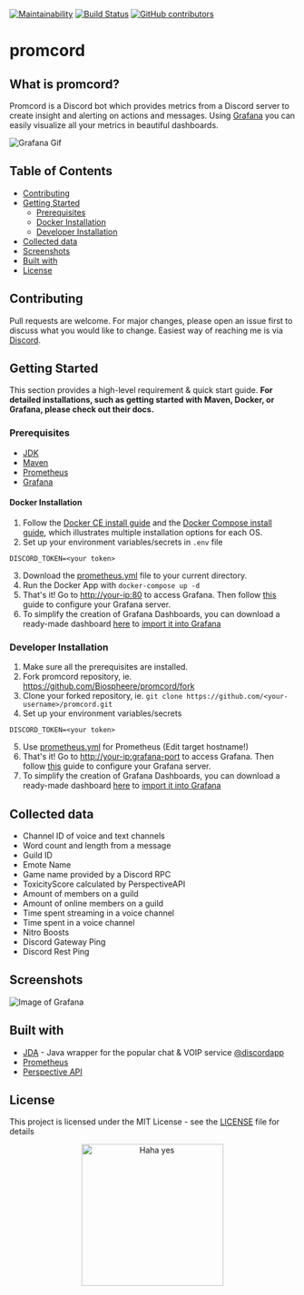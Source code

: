 [![Maintainability](https://api.codeclimate.com/v1/badges/2dc5b8633bc6519fc64b/maintainability)](https://codeclimate.com/github/Biospheere/promcord/maintainability)
[![Build Status](https://github.com/biospheere/promcord/workflows/Build/badge.svg?branch=master)](https://github.com/biospheere/promcord/actions)
[![GitHub contributors](https://img.shields.io/github/contributors/biospheere/promcord.svg)](https://github.com/Biospheere/promcord/graphs/contributors/)

# promcord

## What is promcord?

Promcord is a Discord bot which provides metrics from a Discord server to create insight and alerting on actions and messages. Using [Grafana](https://grafana.com/) you can easily visualize all your metrics in beautiful dashboards.

![Grafana Gif](https://i.imgur.com/9JJQ2E6.gif)


## Table of Contents

  - [Contributing](#contributing)
  - [Getting Started](#getting-started)
    - [Prerequisites](#prerequisites)
    - [Docker Installation ](#docker-installation)
    - [Developer Installation ](#developer-installation)
  - [Collected data](#collected-data)
  - [Screenshots](#screenshots)
  - [Built with](#built-with)
  - [License](#license)


## Contributing

Pull requests are welcome. For major changes, please open an issue first to discuss what you would like to change.
Easiest way of reaching me is via [Discord](https://c0debase.de/).

## Getting Started

This section provides a high-level requirement & quick start guide. **For detailed installations, such as getting started with Maven, Docker, or Grafana, please check out their docs.**


### Prerequisites

- [JDK](https://www.oracle.com/technetwork/java/javase/downloads/index.html) 
- [Maven](https://maven.apache.org/)
- [Prometheus](https://prometheus.io/)
- [Grafana](https://grafana.com/)

#### Docker Installation 

1. Follow the [Docker CE install guide](https://docs.docker.com/install/) and the [Docker Compose install guide](https://docs.docker.com/compose/install/), which illustrates multiple installation options for each OS.
2. Set up your environment variables/secrets in `.env` file
```
DISCORD_TOKEN=<your token>
```
3. Download the [prometheus.yml](prometheus.yml) file to your current directory.
4. Run the Docker App with `docker-compose up -d`
5. That's it! Go to [http://your-ip:80](http://localhost:80) to access Grafana. Then follow [this](https://grafana.com/docs/guides/getting_started/) guide to configure your Grafana server. 
6. To simplify the creation of Grafana Dashboards, you can download a ready-made dashboard [here](grafana.json) to [import it into Grafana](https://grafana.com/docs/grafana/latest/reference/export_import/)

### Developer Installation

1. Make sure all the prerequisites are installed.
2. Fork promcord repository, ie. https://github.com/Biospheere/promcord/fork
3. Clone your forked repository, ie. `git clone https://github.com/<your-username>/promcord.git`
4. Set up your environment variables/secrets
```
DISCORD_TOKEN=<your token>
```
5. Use [prometheus.yml](prometheus.yml) for Prometheus (Edit target hostname!)
6. That's it! Go to [http://your-ip:grafana-port](http://localhost:3000) to access Grafana. Then follow [this](https://grafana.com/docs/guides/getting_started/) guide to configure your Grafana server. 
7. To simplify the creation of Grafana Dashboards, you can download a ready-made dashboard [here](grafana.json) to [import it into Grafana](https://grafana.com/docs/grafana/latest/reference/export_import/)

## Collected data

- Channel ID of voice and text channels
- Word count and length from a message
- Guild ID 
- Emote Name
- Game name provided by a Discord RPC
- ToxicityScore calculated by PerspectiveAPI
- Amount of members on a guild
- Amount of online members on a guild
- Time spent streaming in a voice channel
- Time spent in a voice channel
- Nitro Boosts
- Discord Gateway Ping
- Discord Rest Ping
  
## Screenshots

![Image of Grafana](https://i.imgur.com/2EArDun.png)

## Built with 

- [JDA](https://github.com/DV8FromTheWorld/JDA) - Java wrapper for the popular chat & VOIP service  [@discordapp](https://github.com/discordapp)
- [Prometheus](https://prometheus.io/) 
- [Perspective API](https://www.perspectiveapi.com/) 

## License
This project is licensed under the MIT License - see the [LICENSE](LICENSE) file for details

<p align="center">
  <img alt="Haha yes " width="250px" src="https://i.imgur.com/5bXJeZt.png">
  <br>
</p>

